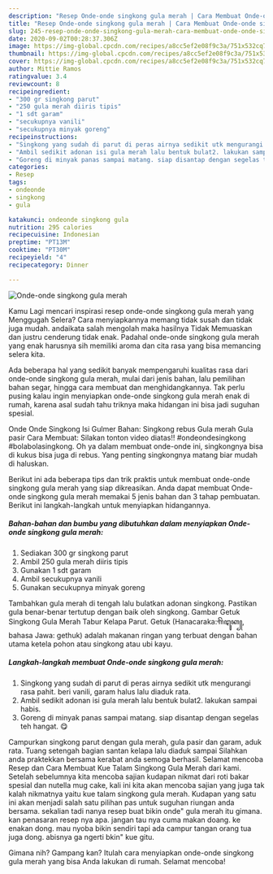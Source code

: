 ```yaml
---
description: "Resep Onde-onde singkong gula merah | Cara Membuat Onde-onde singkong gula merah Yang Enak Dan Lezat"
title: "Resep Onde-onde singkong gula merah | Cara Membuat Onde-onde singkong gula merah Yang Enak Dan Lezat"
slug: 245-resep-onde-onde-singkong-gula-merah-cara-membuat-onde-onde-singkong-gula-merah-yang-enak-dan-lezat
date: 2020-09-02T00:28:37.306Z
image: https://img-global.cpcdn.com/recipes/a8cc5ef2e08f9c3a/751x532cq70/onde-onde-singkong-gula-merah-foto-resep-utama.jpg
thumbnail: https://img-global.cpcdn.com/recipes/a8cc5ef2e08f9c3a/751x532cq70/onde-onde-singkong-gula-merah-foto-resep-utama.jpg
cover: https://img-global.cpcdn.com/recipes/a8cc5ef2e08f9c3a/751x532cq70/onde-onde-singkong-gula-merah-foto-resep-utama.jpg
author: Mittie Ramos
ratingvalue: 3.4
reviewcount: 8
recipeingredient:
- "300 gr singkong parut"
- "250 gula merah diiris tipis"
- "1 sdt garam"
- "secukupnya vanili"
- "secukupnya minyak goreng"
recipeinstructions:
- "Singkong yang sudah di parut di peras airnya sedikit utk mengurangi rasa pahit. beri vanili, garam halus lalu diaduk rata."
- "Ambil sedikit adonan isi gula merah lalu bentuk bulat2. lakukan sampai habis."
- "Goreng di minyak panas sampai matang. siap disantap dengan segelas teh hangat. 😋"
categories:
- Resep
tags:
- ondeonde
- singkong
- gula

katakunci: ondeonde singkong gula 
nutrition: 295 calories
recipecuisine: Indonesian
preptime: "PT13M"
cooktime: "PT30M"
recipeyield: "4"
recipecategory: Dinner

---
```



![Onde-onde singkong gula merah](https://img-global.cpcdn.com/recipes/a8cc5ef2e08f9c3a/751x532cq70/onde-onde-singkong-gula-merah-foto-resep-utama.jpg)

Kamu Lagi mencari inspirasi resep onde-onde singkong gula merah yang Menggugah Selera? Cara menyiapkannya memang tidak susah dan tidak juga mudah. andaikata salah mengolah maka hasilnya Tidak Memuaskan dan justru cenderung tidak enak. Padahal onde-onde singkong gula merah yang enak harusnya sih memiliki aroma dan cita rasa yang bisa memancing selera kita.

Ada beberapa hal yang sedikit banyak mempengaruhi kualitas rasa dari onde-onde singkong gula merah, mulai dari jenis bahan, lalu pemilihan bahan segar, hingga cara membuat dan menghidangkannya. Tak perlu pusing kalau ingin menyiapkan onde-onde singkong gula merah enak di rumah, karena asal sudah tahu triknya maka hidangan ini bisa jadi suguhan spesial.

Onde Onde Singkong Isi Gulmer Bahan: Singkong rebus Gula merah Gula pasir Cara Membuat: Silakan tonton video diatas!! #ondeondesingkong #bolabolasingkong. Oh ya dalam membuat onde-onde ini, singkongnya bisa di kukus bisa juga di rebus. Yang penting singkongnya matang biar mudah di haluskan.


Berikut ini ada beberapa tips dan trik praktis untuk membuat onde-onde singkong gula merah yang siap dikreasikan. Anda dapat membuat Onde-onde singkong gula merah memakai 5 jenis bahan dan 3 tahap pembuatan. Berikut ini langkah-langkah untuk menyiapkan hidangannya.

<!--inarticleads1-->

##### Bahan-bahan dan bumbu yang dibutuhkan dalam menyiapkan Onde-onde singkong gula merah:

1. Sediakan 300 gr singkong parut
1. Ambil 250 gula merah diiris tipis
1. Gunakan 1 sdt garam
1. Ambil secukupnya vanili
1. Gunakan secukupnya minyak goreng


Tambahkan gula merah di tengah lalu bulatkan adonan singkong. Pastikan gula benar-benar tertutup dengan baik oleh singkong. Gambar Getuk Singkong Gula Merah Tabur Kelapa Parut. Getuk (Hanacaraka:ꦒꦼꦛꦸꦏ꧀, bahasa Jawa: gethuk) adalah makanan ringan yang terbuat dengan bahan utama ketela pohon atau singkong atau ubi kayu. 

<!--inarticleads2-->

##### Langkah-langkah membuat Onde-onde singkong gula merah:

1. Singkong yang sudah di parut di peras airnya sedikit utk mengurangi rasa pahit. beri vanili, garam halus lalu diaduk rata.
1. Ambil sedikit adonan isi gula merah lalu bentuk bulat2. lakukan sampai habis.
1. Goreng di minyak panas sampai matang. siap disantap dengan segelas teh hangat. 😋


Campurkan singkong parut dengan gula merah, gula pasir dan garam, aduk rata. Tuang setengah bagian santan kelapa lalu diaduk sampai Silahkan anda praktekkan bersama kerabat anda semoga berhasil. Selamat mencoba Resep dan Cara Membuat Kue Talam Singkong Gula Merah dari kami. Setelah sebelumnya kita mencoba sajian kudapan nikmat dari roti bakar spesial dan nutella mug cake, kali ini kita akan mencoba sajian yang juga tak kalah nikmatnya yaitu kue talam singkong gula merah. Kudapan yang satu ini akan menjadi salah satu pilihan pas untuk suguhan riungan anda bersama. sekalian tadi nanya resep buat bikin onde&#34; gula merah itu gimana. kan penasaran resep nya apa. jangan tau nya cuma makan doang. ke enakan dong. mau nyoba bikin sendiri tapi ada campur tangan orang tua juga dong. abisnya ga ngerti bkin&#34; kue gitu. 

Gimana nih? Gampang kan? Itulah cara menyiapkan onde-onde singkong gula merah yang bisa Anda lakukan di rumah. Selamat mencoba!

